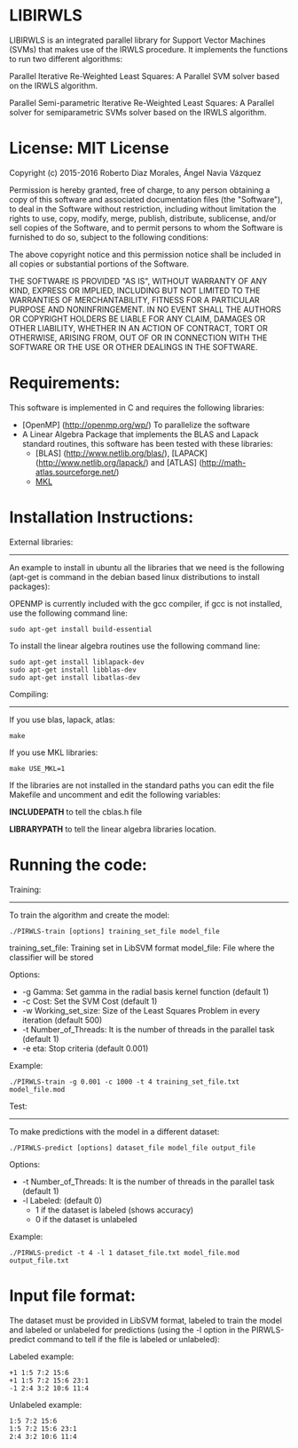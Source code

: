 # LIBIRWLS


LIBIRWLS is an integrated parallel library for Support Vector Machines (SVMs) that makes use of the IRWLS procedure. It implements the functions to run two different algorithms:

Parallel Iterative Re-Weighted Least Squares: A Parallel SVM solver based on the IRWLS algorithm.

Parallel Semi-parametric Iterative Re-Weighted Least Squares: A Parallel solver for semiparametric SVMs solver based on the IRWLS algorithm.

License: MIT License
====================

Copyright (c) 2015-2016 Roberto Diaz Morales, Ángel Navia Vázquez

Permission is hereby granted, free of charge, to any person obtaining a copy
of this software and associated documentation files (the "Software"), to deal
in the Software without restriction, including without limitation the rights
to use, copy, modify, merge, publish, distribute, sublicense, and/or sell
copies of the Software, and to permit persons to whom the Software is
furnished to do so, subject to the following conditions:

The above copyright notice and this permission notice shall be included in
all copies or substantial portions of the Software.

THE SOFTWARE IS PROVIDED "AS IS", WITHOUT WARRANTY OF ANY KIND, EXPRESS OR
IMPLIED, INCLUDING BUT NOT LIMITED TO THE WARRANTIES OF MERCHANTABILITY,
FITNESS FOR A PARTICULAR PURPOSE AND NONINFRINGEMENT. IN NO EVENT SHALL THE
AUTHORS OR COPYRIGHT HOLDERS BE LIABLE FOR ANY CLAIM, DAMAGES OR OTHER
LIABILITY, WHETHER IN AN ACTION OF CONTRACT, TORT OR OTHERWISE, ARISING FROM,
OUT OF OR IN CONNECTION WITH THE SOFTWARE OR THE USE OR OTHER DEALINGS IN
THE SOFTWARE.

Requirements:
=============

This software is implemented in C and requires the following libraries:

 - [OpenMP] (http://openmp.org/wp/) To parallelize the software
 - A Linear Algebra Package that implements the BLAS and Lapack standard routines, this software has been tested with these libraries:
     - [BLAS] (http://www.netlib.org/blas/), [LAPACK] (http://www.netlib.org/lapack/) and [ATLAS] (http://math-atlas.sourceforge.net/)
     - [MKL](https://software.intel.com/en-us/intel-mkl)


Installation Instructions:
=========

External libraries:
________________

An example to install in ubuntu all the libraries that we need is the following (apt-get is command in the debian based linux distributions to install packages):

OPENMP is currently included with the gcc compiler, if gcc is not installed, use the following command line:

    sudo apt-get install build-essential


To install the linear algebra routines use the following command line:

    sudo apt-get install liblapack-dev
    sudo apt-get install libblas-dev
    sudo apt-get install libatlas-dev

Compiling:
__________

If you use blas, lapack, atlas:

    make

If you use MKL libraries:

    make USE_MKL=1


If the libraries are not installed in the standard paths you can edit the file Makefile and uncomment and edit the following variables:

 **INCLUDEPATH** to tell the cblas.h file
 
 **LIBRARYPATH** to tell the linear algebra libraries location.


Running the code:
=================

Training:
________

To train the algorithm and create the model:

    ./PIRWLS-train [options] training_set_file model_file

training_set_file: Training set in LibSVM format
model_file: File where the classifier will be stored

Options:
* -g Gamma: Set gamma in the radial basis kernel function (default 1)
* -c Cost: Set the SVM Cost (default 1)
* -w Working_set_size: Size of the Least Squares Problem in every iteration (default 500)
* -t Number_of_Threads: It is the number of threads in the parallel task (default 1)
* -e eta: Stop criteria (default 0.001)

Example:

    ./PIRWLS-train -g 0.001 -c 1000 -t 4 training_set_file.txt model_file.mod



Test:
_____

To make predictions with the model in a different dataset:

    ./PIRWLS-predict [options] dataset_file model_file output_file

Options:
* -t Number_of_Threads: It is the number of threads in the parallel task (default 1)
* -l Labeled:  (default 0)
    * 1 if the dataset is labeled (shows accuracy)
    * 0 if the dataset is unlabeled

Example:

    ./PIRWLS-predict -t 4 -l 1 dataset_file.txt model_file.mod output_file.txt

Input file format:
=================

The dataset must be provided in LibSVM format, labeled to train the model and labeled or unlabeled for predictions (using the -l option in the PIRWLS-predict command to tell if the file is labeled or unlabeled):


Labeled example:

~~~~
+1 1:5 7:2 15:6
+1 1:5 7:2 15:6 23:1
-1 2:4 3:2 10:6 11:4
~~~~

Unlabeled example:

~~~~
1:5 7:2 15:6
1:5 7:2 15:6 23:1
2:4 3:2 10:6 11:4
~~~~
